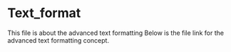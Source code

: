 # Text_format
This file is about the advanced text formatting
Below is the file link for the advanced text formatting concept.
